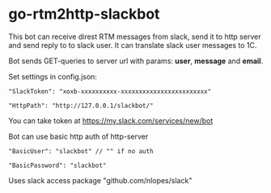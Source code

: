 # go-rtm2http-slackbot
This bot can receive direst RTM messages from slack, send it to http server and send reply to to slack user.
It can translate slack user messages to 1C.

Bot sends GET-queries to server url with params: **user**, **message** and **email**.

Set settings in config.json:

`"SlackToken": "xoxb-xxxxxxxxxx-xxxxxxxxxxxxxxxxxxxxxxxx"`

`"HttpPath": "http://127.0.0.1/slackbot/"`

You can take token at https://my.slack.com/services/new/bot

Bot can use basic http auth of http-server

`"BasicUser": "slackbot" // "" if no auth`

`"BasicPassword": "slackbot"`

Uses slack access package "github.com/nlopes/slack"
